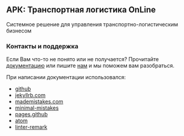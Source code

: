 ## АРК: Транспортная логистика OnLine

Системное решение для управления транспортно-логистическим бизнесом

### Контакты и поддержка

Если Вам что-то не понято или не получается?
Прочитайте [документацию](https://arctl.github.io/arctl-docs/)
или пишите [нам](https://arctl.ru/contact-us/) и мы поможем вам разобраться.

При написании документации использовался:
- [github](https://github.com/)
- [jekyllrb.com](https://jekyllrb.com/)
- [mademistakes.com](https://mademistakes.com/)
- [minimal-mistakes](https://github.com/mmistakes/minimal-mistakes)
- [pages.github](https://pages.github.com/)
- [atom](https://github.com/atom/atom)
- [linter-remark](https://github.com/wooorm/linter-remark)

